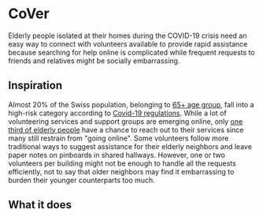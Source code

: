 # CoVer

Elderly people isolated at their homes during the COVID-19 crisis need an easy way to connect with volunteers available to provide rapid assistance because searching for help online is complicated while frequent requests to friends and relatives might be socially embarrassing.

## Inspiration
Almost 20% of the Swiss population, belonging to [65+ age group](https://tradingeconomics.com/switzerland/population-ages-65-and-above-percent-of-total-wb-data.html), fall into a high-risk category according to [Covid-19 regulations](https://www.bag.admin.ch/bag/en/home/krankheiten/ausbrueche-epidemien-pandemien/aktuelle-ausbrueche-epidemien/novel-cov/besonders-gefaehrdete-menschen.html). While a lot of volunteering services and support groups are emerging online, only [one third of elderly people](https://www.mediachange.ch/media//pdf/publications/SummaryReport_WIP-CH_2019.pdf) have a chance to reach out to their services since many still restrain from "going online". Some volunteers follow more traditional ways to suggest assistance for their elderly neighbors and leave paper notes on pinboards in shared hallways. However, one or two volunteers per building might not be enough to handle all the requests efficiently, not to say that older neighbors may find it embarrassing to burden their younger counterparts too much.



## What it does

